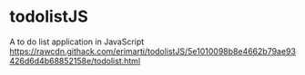 # todolistJS
A to do list application in JavaScript
https://rawcdn.githack.com/erimarti/todolistJS/5e1010098b8e4662b79ae93426d6d4b68852158e/todolist.html
